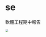 # se
軟體工程期中報告


<img src="https://github.com/ayd0122344/se/blob/master/work.jpg" style="zoom:50%" width="200px"/>
